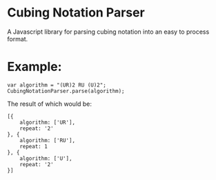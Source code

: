 # Cubing Notation Parser

A Javascript library for parsing cubing notation into an easy to process format.

# Example:

```
var algorithm = "(UR)2 RU (U)2";
CubingNotationParser.parse(algorithm);
```
The result of which would be:
```
[{
    algorithm: ['UR'],
    repeat: '2'
}, {
    algorithm: ['RU'],
    repeat: 1
}, {
    algorithm: ['U'],
    repeat: '2'
}]
```
